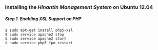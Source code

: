 ### Installing the *Hinantin Management System* on Ubuntu 12.04

##### Step 1. Enabling XSL Support on PHP

```
$ sudo apt-get install php5-xsl
$ sudo service apache2 stop
$ sudo service apache2 start
$ sudo service php5-fpm restart

```

